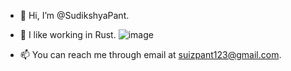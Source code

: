 - 👋 Hi, I’m @SudikshyaPant.
- 🌱 I like working in Rust. ![image](https://github.com/user-attachments/assets/857223a6-f575-4749-8ec0-1b2333fafecc)

- 📫 You can reach me through email at suizpant123@gmail.com.

<!---
SudikshyaPant/SudikshyaPant is a ✨ special ✨ repository because its `README.md` (this file) appears on your GitHub profile.
You can click the Preview link to take a look at your changes.
--->
